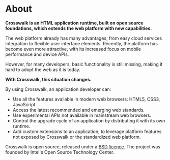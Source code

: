 # About

**Crosswalk is an HTML application runtime, built on open source foundations, which extends the web platform with new capabilities.**

The web platform already has many advantages, from easy cloud services integration to flexible user interface elements. Recently, the platform has become even more attractive, with its increased focus on mobile performance and device APIs.

However, for many developers, basic functionality is still missing, making it hard to adopt the web as it is today.

**With Crosswalk, this situation changes.**

By using Crosswalk, an application developer can:

*   Use all the features available in modern web browsers: HTML5, CSS3, JavaScript.
*   Access the latest recommended and emerging web standards.
*   Use experimental APIs not available in mainstream web browsers.
*   Control the upgrade cycle of an application by distributing it with its own runtime.
*   Add custom extensions to an application, to leverage platform features not exposed by Crosswalk or the standardized web platform.

Crosswalk is open source, released under a [BSD licence](https://github.com/crosswalk-project/crosswalk/blob/master/LICENSE). The project was founded by Intel's Open Source Technology Center.
